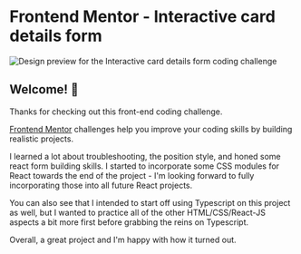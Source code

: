 # Frontend Mentor - Interactive card details form

![Design preview for the Interactive card details form coding challenge](./design/desktop-preview.jpg)

## Welcome! 👋

Thanks for checking out this front-end coding challenge.

[Frontend Mentor](https://www.frontendmentor.io) challenges help you improve your coding skills by building realistic projects.


I learned a lot about troubleshooting, the position style, and honed some react form building skills. I started to incorporate some CSS modules for React towards the end of the project - I'm looking forward to fully incorporating those into all future React projects.

You can also see that I intended to start off using Typescript on this project as well, but I wanted to practice all of the other HTML/CSS/React-JS aspects a bit more first before grabbing the reins on Typescript.

Overall, a great project and I'm happy with how it turned out.